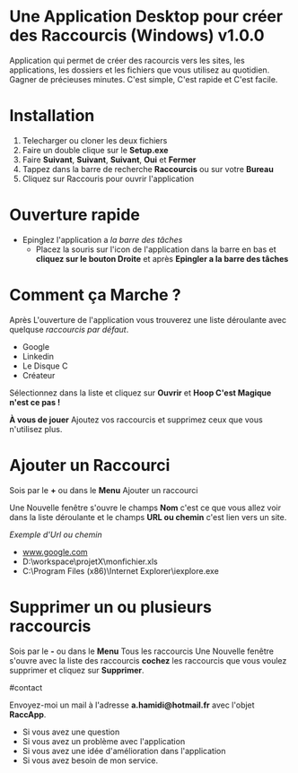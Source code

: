 # Une Application Desktop pour créer des Raccourcis (Windows) v1.0.0
Application qui permet de créer des racourcis vers les sites, les applications, les dossiers et les fichiers que vous utilisez au quotidien.
Gagner de précieuses minutes.
C'est simple, C'est rapide et C'est facile.

# Installation 

1. Telecharger ou cloner les deux fichiers
2. Faire un double clique sur le __Setup.exe__
3. Faire __Suivant__, __Suivant__, __Suivant__, __Oui__ et __Fermer__
4. Tappez dans la barre de recherche __Raccourcis__ ou sur votre __Bureau__
5. Cliquez sur Raccouris pour ouvrir l'application

# Ouverture rapide

* Epinglez l'application a *la barre des tâches*
  * Placez la souris sur l'icon de l'application dans la barre en bas et __cliquez sur le bouton Droite__ et après __Epingler a la barre des tâches__
  
  
# Comment ça Marche ? 
  
Après L'ouverture de l'application vous trouverez une liste déroulante avec quelquse *raccourcis par défaut*.
  * Google
  * Linkedin
  * Le Disque C
  * Créateur

Sélectionnez dans la liste et cliquez sur __Ouvrir__  et __Hoop C'est Magique n'est ce pas !__  
  
__À vous de jouer__ Ajoutez vos raccourcis et supprimez ceux que vous n'utilisez plus.

# Ajouter un Raccourci

Sois par le __+__ ou dans le __Menu__ Ajouter un raccourci

Une Nouvelle fenêtre s'ouvre le champs __Nom__ c'est ce que vous allez voir dans la liste déroulante et le champs __URL ou chemin__ c'est lien vers un site.

*Exemple d'Url ou chemin*
  * www.google.com
  * D:\workspace\projetX\monfichier.xls
  * C:\Program Files (x86)\Internet Explorer\iexplore.exe

# Supprimer un ou plusieurs raccourcis

Sois par le __-__ ou dans le __Menu__ Tous les raccourcis
Une Nouvelle fenêtre s'ouvre avec la liste des raccourcis __cochez__ les raccourcis que vous voulez supprimer et cliquez sur __Supprimer__.



#contact

Envoyez-moi un mail à l'adresse __a.hamidi@hotmail.fr__ avec l'objet __RaccApp__. 
* Si vous avez une question
* Si vous avez un problème avec l'application
* Si vous avez une idée d'amélioration dans l'application
* Si vous avez besoin de mon service.



